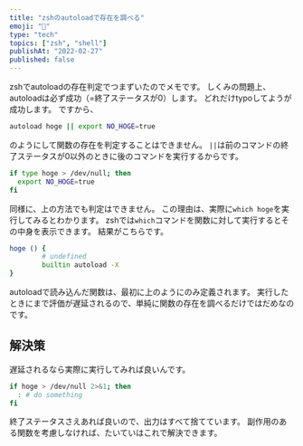 ```yaml
---
title: "zshのautoloadで存在を調べる"
emoji: "🐚"
type: "tech"
topics: ["zsh", "shell"]
publishAt: "2022-02-27"
published: false
---
```


zshでautoloadの存在判定でつまずいたのでメモです。
しくみの問題上、autoloadは必ず成功（=終了ステータスが0）します。
どれだけtypoしてようが成功します。
ですから、

```sh
autoload hoge || export NO_HOGE=true
```

のようにして関数の存在を判定することはできません。
`||`は前のコマンドの終了ステータスが0以外のときに後のコマンドを実行するからです。

```sh
if type hoge > /dev/null; then
  export NO_HOGE=true
fi
```

同様に、上の方法でも判定はできません。
この理由は、実際に`which hoge`を実行してみるとわかります。
zshでは`which`コマンドを関数に対して実行するとその中身を表示できます。
結果がこちらです。

```sh
hoge () {
        # undefined
        builtin autoload -X
}
```

autoloadで読み込んだ関数は、最初に上のようにのみ定義されます。
実行したときにまで評価が遅延されるので、単純に関数の存在を調べるだけではだめなのです。

## 解決策

遅延されるなら実際に実行してみれば良いんです。

```sh
if hoge > /dev/null 2>&1; then
  : # do something
fi
```

終了ステータスさえあれば良いので、出力はすべて捨てています。
副作用のある関数を考慮しなければ、たいていはこれで解決できます。
